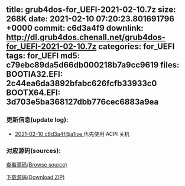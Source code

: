 title: grub4dos-for_UEFI-2021-02-10.7z
size: 268K
date: 2021-02-10 07:20:23.801691796 +0000
commit: c6d3a4f9
downlink: http://dl.grub4dos.chenall.net/grub4dos-for_UEFI-2021-02-10.7z
categories: for_UEFI
tags: for_UEFI
md5: c79ebc89da5d66db000218b7a9cc9619
files:
  BOOTIA32.EFI: 2c44ea6da3892bfabc626fcfb33933c0
  BOOTX64.EFI: 3d703e5ba368127dbb776cec6883a9ea
---

### 更新信息(update log):
  * [2021-02-10 c6d3a4f@a1ive ](https://github.com/chenall/grub4dos/commit/c6d3a4f980610bbace25bde8bff93038f908c778)     优先使用 ACPI 关机


### 对应源码(sources):
  [查看源码(Browse source)](https://github.com/chenall/grub4dos/tree/c6d3a4f980610bbace25bde8bff93038f908c778)

  [下载源码(Download ZIP)](https://github.com/chenall/grub4dos/archive/c6d3a4f980610bbace25bde8bff93038f908c778.zip)

